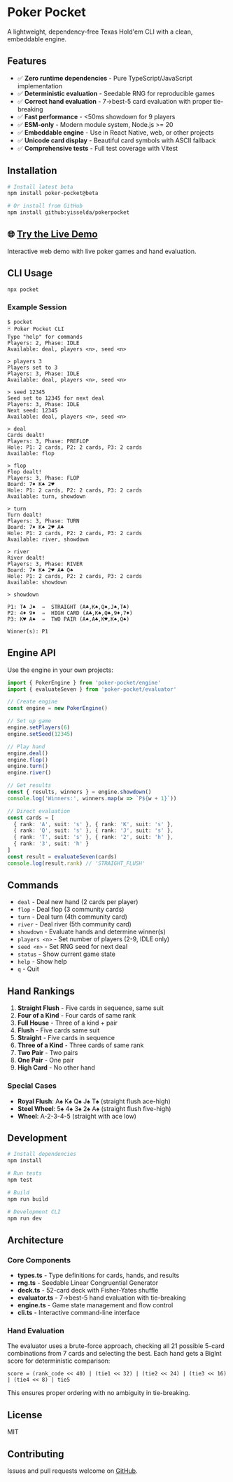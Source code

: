 # Poker Pocket

A lightweight, dependency-free Texas Hold'em CLI with a clean, embeddable engine.

## Features

- ✅ **Zero runtime dependencies** - Pure TypeScript/JavaScript implementation
- ✅ **Deterministic evaluation** - Seedable RNG for reproducible games
- ✅ **Correct hand evaluation** - 7→best-5 card evaluation with proper tie-breaking
- ✅ **Fast performance** - <50ms showdown for 9 players
- ✅ **ESM-only** - Modern module system, Node.js >= 20
- ✅ **Embeddable engine** - Use in React Native, web, or other projects
- ✅ **Unicode card display** - Beautiful card symbols with ASCII fallback
- ✅ **Comprehensive tests** - Full test coverage with Vitest

## Installation

```bash
# Install latest beta
npm install poker-pocket@beta

# Or install from GitHub
npm install github:yisselda/pokerpocket
```

## 🌐 [Try the Live Demo](https://yisselda.github.io/pokerpocket/)

Interactive web demo with live poker games and hand evaluation.

## CLI Usage

```bash
npx pocket
```

### Example Session

```
$ pocket
🃏 Poker Pocket CLI
Type "help" for commands
Players: 2, Phase: IDLE
Available: deal, players <n>, seed <n>

> players 3
Players set to 3
Players: 3, Phase: IDLE
Available: deal, players <n>, seed <n>

> seed 12345
Seed set to 12345 for next deal
Players: 3, Phase: IDLE
Next seed: 12345
Available: deal, players <n>, seed <n>

> deal
Cards dealt!
Players: 3, Phase: PREFLOP
Hole: P1: 2 cards, P2: 2 cards, P3: 2 cards
Available: flop

> flop
Flop dealt!
Players: 3, Phase: FLOP
Board: 7♦ K♠ 2♥
Hole: P1: 2 cards, P2: 2 cards, P3: 2 cards
Available: turn, showdown

> turn
Turn dealt!
Players: 3, Phase: TURN
Board: 7♦ K♠ 2♥ A♣
Hole: P1: 2 cards, P2: 2 cards, P3: 2 cards
Available: river, showdown

> river
River dealt!
Players: 3, Phase: RIVER
Board: 7♦ K♠ 2♥ A♣ Q♠
Hole: P1: 2 cards, P2: 2 cards, P3: 2 cards
Available: showdown

> showdown

P1: T♣ J♠  ⇒  STRAIGHT (A♣,K♠,Q♠,J♠,T♣)
P2: 4♦ 9♦  ⇒  HIGH CARD (A♣,K♠,Q♠,9♦,7♦)
P3: K♥ A♠  ⇒  TWO PAIR (A♠,A♣,K♥,K♠,Q♠)

Winner(s): P1
```

## Engine API

Use the engine in your own projects:

```typescript
import { PokerEngine } from 'poker-pocket/engine'
import { evaluateSeven } from 'poker-pocket/evaluator'

// Create engine
const engine = new PokerEngine()

// Set up game
engine.setPlayers(6)
engine.setSeed(12345)

// Play hand
engine.deal()
engine.flop()
engine.turn()
engine.river()

// Get results
const { results, winners } = engine.showdown()
console.log('Winners:', winners.map(w => `P${w + 1}`))

// Direct evaluation
const cards = [
  { rank: 'A', suit: 's' }, { rank: 'K', suit: 's' },
  { rank: 'Q', suit: 's' }, { rank: 'J', suit: 's' },
  { rank: 'T', suit: 's' }, { rank: '2', suit: 'h' },
  { rank: '3', suit: 'h' }
]
const result = evaluateSeven(cards)
console.log(result.rank) // 'STRAIGHT_FLUSH'
```

## Commands

- `deal` - Deal new hand (2 cards per player)
- `flop` - Deal flop (3 community cards)
- `turn` - Deal turn (4th community card)
- `river` - Deal river (5th community card)
- `showdown` - Evaluate hands and determine winner(s)
- `players <n>` - Set number of players (2-9, IDLE only)
- `seed <n>` - Set RNG seed for next deal
- `status` - Show current game state
- `help` - Show help
- `q` - Quit

## Hand Rankings

1. **Straight Flush** - Five cards in sequence, same suit
2. **Four of a Kind** - Four cards of same rank
3. **Full House** - Three of a kind + pair
4. **Flush** - Five cards same suit
5. **Straight** - Five cards in sequence
6. **Three of a Kind** - Three cards of same rank
7. **Two Pair** - Two pairs
8. **One Pair** - One pair
9. **High Card** - No other hand

### Special Cases

- **Royal Flush**: A♠ K♠ Q♠ J♠ T♠ (straight flush ace-high)
- **Steel Wheel**: 5♠ 4♠ 3♠ 2♠ A♠ (straight flush five-high)
- **Wheel**: A-2-3-4-5 (straight with ace low)

## Development

```bash
# Install dependencies
npm install

# Run tests
npm test

# Build
npm run build

# Development CLI
npm run dev
```

## Architecture

### Core Components

- **types.ts** - Type definitions for cards, hands, and results
- **rng.ts** - Seedable Linear Congruential Generator
- **deck.ts** - 52-card deck with Fisher-Yates shuffle
- **evaluator.ts** - 7→best-5 hand evaluation with tie-breaking
- **engine.ts** - Game state management and flow control
- **cli.ts** - Interactive command-line interface

### Hand Evaluation

The evaluator uses a brute-force approach, checking all 21 possible 5-card combinations from 7 cards and selecting the best. Each hand gets a BigInt score for deterministic comparison:

```
score = (rank_code << 40) | (tie1 << 32) | (tie2 << 24) | (tie3 << 16) | (tie4 << 8) | tie5
```

This ensures proper ordering with no ambiguity in tie-breaking.

## License

MIT

## Contributing

Issues and pull requests welcome on [GitHub](https://github.com/anthropics/poker-pocket).